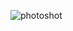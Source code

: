 ![photoshot](https://user-images.githubusercontent.com/86054371/127314708-f86378d1-3b4d-43d1-b8bc-36a0f955dce8.png)
